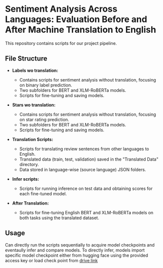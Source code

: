 # Sentiment Analysis Across Languages: Evaluation Before and After Machine Translation to English

This repository contains scripts for our project pipeline.

## File Structure

- **Labels wo translation:**
  - Contains scripts for sentiment analysis without translation, focusing on binary label prediction.
  - Two subfolders for BERT and XLM-RoBERTa models.
  - Scripts for fine-tuning and saving models.

- **Stars wo translation:**
  - Contains scripts for sentiment analysis without translation, focusing on star rating prediction.
  - Two subfolders for BERT and XLM-RoBERTa models.
  - Scripts for fine-tuning and saving models.

- **Translation Scripts:**
  - Scripts for translating review sentences from other languages to English.
  - Translated data (train, test, validation) saved in the "Translated Data" directory.
  - Data stored in language-wise (source language) JSON folders.

- **Infer scripts:**
  - Scripts for running inference on test data and obtaining scores for each fine-tuned model.

- **After Translation:**
  - Scripts for fine-tuning English BERT and XLM-RoBERTa models on both tasks using the translated dataset.

## Usage
Can directly run the scripts sequentially to acquire model checkpoints and eventaully infer and compare models.
To directly infer, models import specific model checkpoint either from hugging face using the provided access key or load check point from 
[drive link](https://drive.google.com/drive/folders/1R00drvoxtaUIxxDaJxbdy2yfBKd2mkQ5)

